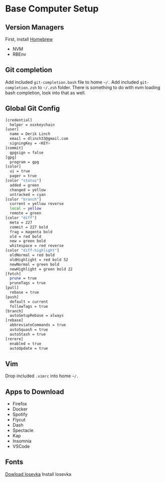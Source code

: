 # Base Computer Setup

## Version Managers

First, install [Homebrew](https://brew.sh/)

- NVM
- RBEnv

## Git completion

Add included `git-completion.bash` file to home `~/.`
Add included `git-completion.zsh` to `~/.zsh` folder.
There is something to do with nvm loading bash completion, look into that as well.

## Global Git Config

```bash
[credential]
  helper = osxkeychain
[user]
  name = Derik Linch
  email = dlinch33@gmail.com
  signingKey = <KEY>
[commit]
  gpgsign = false
[gpg]
  program = gpg
[color]
  ui = true
  pager = true
[color "status"]
  added = green
  changed = yellow
  untracked = cyan
[color "branch"]
  current = yellow reverse
  local = yellow
  remote = green
[color "diff"]
  meta = 227
  commit = 227 bold
  frag = magenta bold
  old = red bold
  new = green bold
  whitespace = red reverse
[color "diff-highlight"]
  oldNormal = red bold
  oldHighlight = red bold 52
  newNormal = green bold
  newHighlight = green bold 22
[fetch]
  prune = true
  pruneTags = true
[pull]
  rebase = true
[push]
  default = current
  followTags = true
[branch]
  autoSetupRebase = always
[rebase]
  abbreviateCommands = true
  autoSquash = true
  autoStash = true
[rerere]
  enabled = true
  autoUpdate = true
```

## Vim

Drop included `.vimrc` into home `~/.`

## Apps to Download

- Firefox
- Docker
- Spotify
- Flycut
- Dash
- Spectacle
- Kap
- Insomnia
- VSCode

## Fonts

[Dowload Iosevka](https://github.com/be5invis/iosevka)
Install Iosevka
